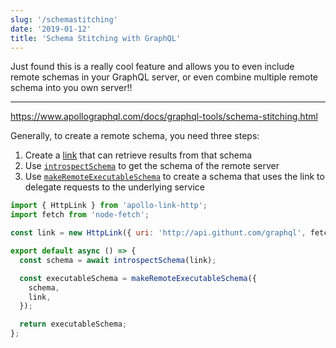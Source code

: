```yaml
---
slug: '/schemastitching'
date: '2019-01-12'
title: 'Schema Stitching with GraphQL'
---
```


Just found this is a really cool feature and allows you to even include remote schemas in your GraphQL server, or even combine multiple remote schema into you own server!!

---

https://www.apollographql.com/docs/graphql-tools/schema-stitching.html

Generally, to create a remote schema, you need three steps:

1. Create a [link](https://www.apollographql.com/docs/graphql-tools/remote-schemas.html#link) that can retrieve results from that schema
2. Use [`introspectSchema`](https://www.apollographql.com/docs/graphql-tools/remote-schemas.html#introspectSchema) to get the schema of the remote server
3. Use [`makeRemoteExecutableSchema`](https://www.apollographql.com/docs/graphql-tools/remote-schemas.html#makeRemoteExecutableSchema) to create a schema that uses the link to delegate requests to the underlying service

```js
import { HttpLink } from 'apollo-link-http';
import fetch from 'node-fetch';

const link = new HttpLink({ uri: 'http://api.githunt.com/graphql', fetch });

export default async () => {
  const schema = await introspectSchema(link);

  const executableSchema = makeRemoteExecutableSchema({
    schema,
    link,
  });

  return executableSchema;
};
```
